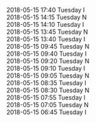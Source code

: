 2018-05-15 17:40 Tuesday  I  
2018-05-15 14:15 Tuesday  N  
2018-05-15 14:10 Tuesday  I  
2018-05-15 13:45 Tuesday  N  
2018-05-15 13:40 Tuesday  I  
2018-05-15 09:45 Tuesday  N  
2018-05-15 09:40 Tuesday  I  
2018-05-15 09:20 Tuesday  N  
2018-05-15 09:10 Tuesday  I  
2018-05-15 09:05 Tuesday  N  
2018-05-15 08:35 Tuesday  I  
2018-05-15 08:30 Tuesday  N  
2018-05-15 07:55 Tuesday  I  
2018-05-15 07:05 Tuesday  N  
2018-05-15 06:45 Tuesday  I  
